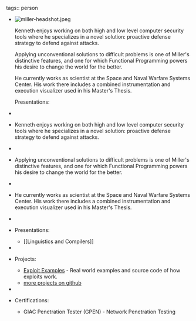 tags:: person

- ![miller-headshot.jpeg](../assets/miller-headshot_1726513722586_0.jpeg) 
  
  Kenneth enjoys working on both high and low level computer security tools where he specializes in a novel solution: proactive defense strategy to defend against attacks. 
  
  Applying unconventional solutions to difficult problems is one of Miller's distinctive features, and one for which Functional Programming powers his desire to change the world for the better.
  
  He currently works as scientist at the Space and Naval Warfare Systems Center. His work there includes a combined instrumentation and execution visualizer used in his Master's Thesis.
  
  Presentations:
-
- Kenneth enjoys working on both high and low level computer security tools where he specializes in a novel solution: proactive defense strategy to defend against attacks.
-
- Applying unconventional solutions to difficult problems is one of Miller's distinctive features, and one for which Functional Programming powers his desire to change the world for the better.
-
- He currently works as scientist at the Space and Naval Warfare Systems Center. His work there includes a combined instrumentation and execution visualizer used in his Master's Thesis.
-
- Presentations:
  * [[Linguistics and Compilers]]
-
- Projects:
  
  * [Exploit Examples](https://github.com/KennethAdamMiller/ExploitExamples) - Real world examples and source code of how exploits work.
  * [more projects on github](https://github.com/KennethAdamMiller)
-
- Certifications:
  
  * GIAC Penetration Tester (GPEN) - Network Penetration Testing